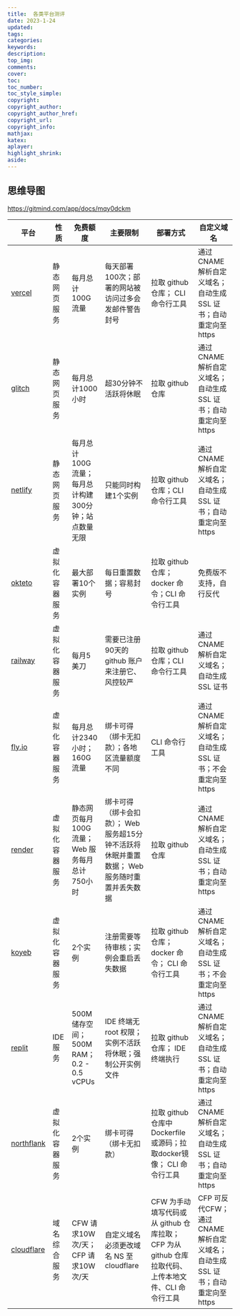 ```yaml
---
title:  各类平台测评
date: 2023-1-24
updated:
tags:  
categories: 
keywords: 
description:
top_img: 
comments:
cover: 
toc:
toc_number:
toc_style_simple:
copyright:
copyright_author:
copyright_author_href:
copyright_url:
copyright_info:
mathjax:
katex:
aplayer:
highlight_shrink:
aside:
---
```



## 思维导图

https://gitmind.com/app/docs/mqy0dckm


| 平台 | 性质 | 免费额度 | 主要限制 | 部署方式 | 自定义域名 |
| --- | --- | --- | --- | --- | --- |
| [vercel](https://vercel.com/) | 静态网页服务 | 每月总计100G流量 | 每天部署100次；部署的网站被访问过多会发邮件警告封号 | 拉取 github 仓库； CLI 命令行工具 | 通过 CNAME 解析自定义域名；自动生成 SSL 证书；自动重定向至 https |
| [glitch](https://glitch.com/) | 静态网页服务 | 每月总计1000小时 | 超30分钟不活跃将休眠 | 拉取 github 仓库 | 通过 CNAME 解析自定义域名；自动生成 SSL 证书；自动重定向至 https |
| [netlify](https://www.netlify.com/) | 静态网页服务 | 每月总计100G流量；每月总计构建300分钟；站点数量无限 | 只能同时构建1个实例 | 拉取 github 仓库；CLI 命令行工具 | 通过 CNAME 解析自定义域名；自动生成 SSL 证书；自动重定向至 https |
| [okteto](https://okteto.com/) | 虚拟化容器服务 | 最大部署10个实例 | 每日重置数据；容易封号 | 拉取 github 仓库；docker 命令；CLI 命令行工具 | 免费版不支持，自行反代 |
| [railway](https://railway.app/) | 虚拟化容器服务 | 每月5美刀 | 需要已注册90天的 github 账户来注册它、风控较严 | 拉取 github 仓库；CLI 命令行工具 | 通过 CNAME 解析自定义域名；自动生成 SSL 证书 |
| [fly.io](https://fly.io/) | 虚拟化容器服务 | 每月总计2340小时；160G流量 | 绑卡可得（绑卡无扣款）；各地区流量额度不同 | CLI 命令行工具 | 通过 CNAME 解析自定义域名；自动生成 SSL 证书；不会重定向至 https |
| [render](https://render.com/) | 虚拟化容器服务 | 静态网页每月100G流量； Web 服务每月总计750小时 | 绑卡可得（绑卡会扣款）； Web 服务超15分钟不活跃将休眠并重置数据； Web 服务随时重置并丢失数据 | 拉取 github 仓库 | 通过 CNAME 解析自定义域名；自动生成 SSL 证书；自动重定向至 https |
| [koyeb](https://www.koyeb.com/) | 虚拟化容器服务 | 2个实例 | 注册需要等待审核；实例会重启丢失数据 | 拉取 github 仓库； docker 命令； CLI 命令行工具 | 通过 CNAME 解析自定义域名；自动生成 SSL 证书；不会重定向至 https |
| [replit](https://replit.com/) | IDE 服务 | 500M储存空间；500M RAM；0.2 - 0.5 vCPUs | IDE 终端无 root 权限；实例不活跃将休眠；强制公开实例文件 | 拉取 github 仓库； IDE 终端执行 | 通过 CNAME 解析自定义域名；自动生成 SSL 证书；自动重定向至 https |
| [northflank](https://northflank.com/) | 虚拟化容器服务 | 2个实例 | 绑卡可得（绑卡无扣款） | 拉取 github 仓库中 Dockerfile 或源码；拉取docker镜像； CLI 命令行工具 | 通过 CNAME 解析自定义域名；自动生成 SSL 证书；自动重定向至 https |
| [cloudflare](https://www.cloudflare.com/zh-cn/) | 域名综合服务 | CFW 请求10W次/天； CFP 请求10W次/天 | 自定义域名必须更改域名 NS 至 cloudflare | CFW 为手动填写代码或从 github 仓库拉取； CFP 为从 github 仓库拉取代码、上传本地文件、CLI 命令行工具 | CFP 可反代CFW；通过 CNAME 解析自定义域名；自动生成 SSL 证书；自动重定向至 https |